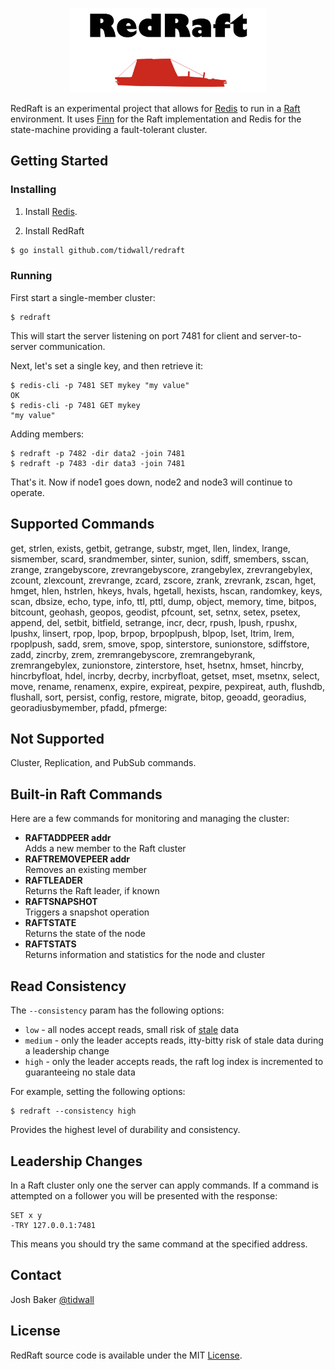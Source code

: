 <p align="center">
<img 
    src="logo.png" 
    width="314" height="135" border="0" alt="REDRAFT">

</p>

RedRaft is an experimental project that allows for [Redis](http://redis.io) to run in a [Raft](https://raft.github.io/) environment. It uses [Finn](https://github.com/tidwall/finn) for the Raft implementation and Redis for the state-machine providing a fault-tolerant cluster. 

Getting Started
---------------

### Installing

1. Install [Redis](http://redis.io/download).

2. Install RedRaft

```sh
$ go install github.com/tidwall/redraft
```

### Running

First start a single-member cluster:
```
$ redraft
```

This will start the server listening on port 7481 for client and server-to-server communication.

Next, let's set a single key, and then retrieve it:

```
$ redis-cli -p 7481 SET mykey "my value"
OK
$ redis-cli -p 7481 GET mykey
"my value"
```

Adding members:
```
$ redraft -p 7482 -dir data2 -join 7481
$ redraft -p 7483 -dir data3 -join 7481
```

That's it. Now if node1 goes down, node2 and node3 will continue to operate.


Supported Commands
------------------
get, strlen, exists, getbit, getrange, substr, mget,
llen, lindex, lrange, sismember, scard, srandmember,
sinter, sunion, sdiff, smembers, sscan, zrange,
zrangebyscore, zrevrangebyscore, zrangebylex, zrevrangebylex,
zcount, zlexcount, zrevrange, zcard, zscore, zrank,
zrevrank, zscan, hget, hmget, hlen, hstrlen, hkeys,
hvals, hgetall, hexists, hscan, randomkey, keys, scan,
dbsize, echo, type, info, ttl, pttl, dump, object,
memory, time, bitpos, bitcount, geohash, geopos, geodist,
pfcount, set, setnx, setex, psetex, append, del, setbit,
bitfield, setrange, incr, decr, rpush, lpush, rpushx,
lpushx, linsert, rpop, lpop, brpop, brpoplpush, blpop,
lset, ltrim, lrem, rpoplpush, sadd, srem, smove, spop,
sinterstore, sunionstore, sdiffstore, zadd, zincrby, zrem,
zremrangebyscore, zremrangebyrank, zremrangebylex, zunionstore,
zinterstore, hset, hsetnx, hmset, hincrby, hincrbyfloat,
hdel, incrby, decrby, incrbyfloat, getset, mset, msetnx,
select, move, rename, renamenx, expire, expireat, pexpire,
pexpireat, auth, flushdb, flushall, sort, persist, config,
restore, migrate, bitop, geoadd, georadius,
georadiusbymember, pfadd, pfmerge:

Not Supported
-------------
Cluster, Replication, and PubSub commands.

Built-in Raft Commands
----------------------
Here are a few commands for monitoring and managing the cluster:

- **RAFTADDPEER addr**  
Adds a new member to the Raft cluster
- **RAFTREMOVEPEER addr**  
Removes an existing member
- **RAFTLEADER**  
Returns the Raft leader, if known
- **RAFTSNAPSHOT**  
Triggers a snapshot operation
- **RAFTSTATE**  
Returns the state of the node
- **RAFTSTATS**  
Returns information and statistics for the node and cluster

Read Consistency
----------------

The `--consistency` param has the following options:

- `low` - all nodes accept reads, small risk of [stale](http://stackoverflow.com/questions/1563319/what-is-stale-state) data
- `medium` - only the leader accepts reads, itty-bitty risk of stale data during a leadership change
- `high` - only the leader accepts reads, the raft log index is incremented to guaranteeing no stale data

For example, setting the following options:

```
$ redraft --consistency high
```

Provides the highest level of durability and consistency.

Leadership Changes
------------------

In a Raft cluster only one the server can apply commands. If a command is attempted on a follower you will be presented with the response:

```
SET x y
-TRY 127.0.0.1:7481
```

This means you should try the same command at the specified address.

Contact
-------
Josh Baker [@tidwall](http://twitter.com/tidwall)

License
-------
RedRaft source code is available under the MIT [License](/LICENSE).
